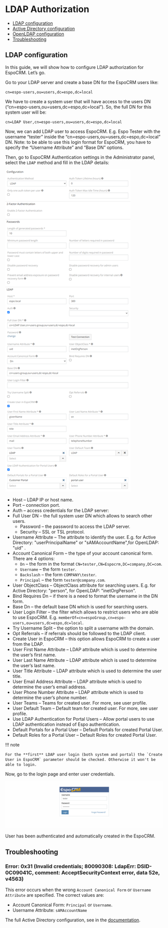 # LDAP Authorization

* [LDAP configuration](#ldap-configuration)
* [Active Directory configuration](ldap-authorization-for-ad.md)
* [OpenLDAP configuration](ldap-authorization-for-openldap.md)
* [Troubleshooting](#troubleshooting)

## LDAP configuration

In this guide, we will show how to configure LDAP authorization for EspoCRM. Let’s go.

Go to your LDAP server and create a base DN for the EspoCRM users like:
```
cn=espo-users,ou=users,dc=espo,dc=local
```

We have to create a system user that will have access to the users DN (“cn=espo-users,ou=users,dc=espo,dc=local”). So, the full DN for this system user will be:
```
cn=LDAP User,cn=espo-users,ou=users,dc=espo,dc=local
```
Now, we can add LDAP user to access EspoCRM. E.g. Espo Tester with the username “tester” inside the “cn=espo-users,ou=users,dc=espo,dc=local” DN. Note: to be able to use this login format for EspoCRM, you have to specify the “Username Attribute” and “Base DN” options.

Then, go to EspoCRM Authentication settings in the Administrator panel, select the `LDAP` method and fill in the LDAP details:

![1](../_static/images/administration/ldap-authorization/ldap-configuration.png)

* Host – LDAP IP or host name.
* Port – connection port.
* Auth – access credentials for the LDAP server:
* Full User DN – the full system user DN which allows to search other users.
    * Password – the password to access the LDAP server.
    * Security – SSL or TSL protocol.
* Username Attribute – The attribute to identify the user.
E.g. for Active Directory: "userPrincipalName" or "sAMAccountName",for OpenLDAP: "uid" .
* Account Canonical Form – the type of your account canonical form. There are 4 options:
    * `Dn` – the form in the format `CN=tester,CN=Espocrm,DC=company,DC=com`.
    * `Username` – the form `tester`.
    * `Backslash` – the form `COMPANY\tester`.
    * `Principal` – the form `tester@company.com`.
* User ObjectClass – ObjectClass attribute for searching users. E.g. for Active Directory: "person", for OpenLDAP: "inetOrgPerson".
* Bind Requires Dn – if there is a need to format the username in the DN form.
* Base Dn – the default base DN which is used for searching users.
* User Login Filter – the filter which allows to restrict users who are able to use EspoCRM. E.g. `memberOf=cn=espoGroup,cn=espo-users,ou=users,dc=espo,dc=local`.
* Try Username Split – the option to split a username with the domain.
* Opt Referrals – if referrals should be followed to the LDAP client.
* Create User in EspoCRM – this option allows EspoCRM to create a user from the LDAP.
* User First Name Attribute – LDAP attribute which is used to determine the user’s first name.
* User Last Name Attribute – LDAP attribute which is used to determine the user’s last name.
* User Title Attribute – LDAP attribute which is used to determine the user title.
* User Email Address Attribute – LDAP attribute which is used to determine the user’s email address.
* User Phone Number Attribute – LDAP attribute which is used to determine the user’s phone number.
* User Teams – Teams for created user. For more, see user profile.
* User Default Team – Default team for created user. For more, see user profile.
* Use LDAP Authentication for Portal Users – Allow portal users to use LDAP authentication instead of Espo authentication.
* Default Portals for a Portal User – Default Portals for created Portal User.
* Default Roles for a Portal User – Default Roles for created Portal User.

!!! note

    For the **first** LDAP user login (both system and portal) the `Create User in EspoCRM` parameter should be checked. Otherwise it won't be able to login.

Now, go to the login page and enter user credentials.

![2](../_static/images/administration/ldap-authorization/ldap-login.png)

User has been authenticated and automatically created in the EspoCRM.

## Troubleshooting

### Error: 0x31 (Invalid credentials; 80090308: LdapErr: DSID-0C09041C, comment: AcceptSecurityContext error, data 52e, v4563)

This error occurs when the wrong `Account Canonical Form` or `Username Attribute` are specified.
The correct values are:
- Account Canonical Form: `Principal` or `Username`. 
- Username Attribute: `sAMAccountName`

The full Active Directory configuration, see in the [documentation](ldap-authorization-for-ad.md).
